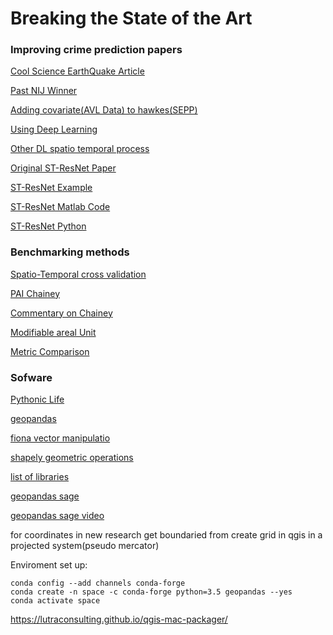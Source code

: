 # Breaking the State of the Art

### Improving crime prediction papers

[Cool Science EarthQuake Article](https://www.nature.com/articles/s41586-018-0438-y)

[Past NIJ Winner](https://arxiv.org/pdf/1801.02858.pdf)

[Adding covariate(AVL Data) to hawkes(SEPP)](https://arxiv.org/pdf/1708.03579.pdf)

[Using Deep Learning](https://arxiv.org/abs/1711.08833v1)

[Other DL spatio temporal process](https://arxiv.org/pdf/1705.09851.pdf)

[Original ST-ResNet Paper](https://arxiv.org/abs/1611.02155)

[ST-ResNet Example](https://arxiv.org/pdf/1610.00081.pdf)

[ST-ResNet Matlab Code](https://github.com/feichtenhofer/st-resnet)

[ST-ResNet Python](https://github.com/lucktroy/DeepST/blob/master/deepst/models/STResNet.py)

### Benchmarking methods

[Spatio-Temporal cross validation ](https://arxiv.org/pdf/1801.02858.pdf)

[PAI Chainey](https://www.e-education.psu.edu/geog884/sites/www.e-education.psu.edu.geog884/files/image/lesson2/Chainey%20et%20al.%20(2008).pdf)

[Commentary on Chainey](http://discovery.ucl.ac.uk/106216/)

[Modifiable areal Unit](https://www.ncjrs.gov/App/Publications/abstract.aspx?ID=272536)

[Metric Comparison](https://www.tandfonline.com/doi/abs/10.1080/07418825.2014.904393)

### Sofware

[Pythonic Life](https://kjordahl.github.io/SciPy-Tutorial-2015/#1)

[geopandas](http://geopandas.org/)

[fiona vector manipulatio](http://toblerity.org/fiona/)

[shapely geometric operations](https://shapely.readthedocs.io/en/latest/)

[list of libraries](https://carsonfarmer.com/2013/07/essential-python-geo-libraries/)

[geopandas sage](http://nbviewer.jupyter.org/github/jorisvandenbossche/talks/blob/master/2017_EuroScipy_geopandas/geopandas_demo.ipynb)

[geopandas sage video](https://archive.fosdem.org/2018/schedule/event/geopandas/)

for coordinates in new research get boundaried from create grid in qgis in a projected system(pseudo mercator)

Enviroment set up:
```
conda config --add channels conda-forge
conda create -n space -c conda-forge python=3.5 geopandas --yes
conda activate space
 ```
https://lutraconsulting.github.io/qgis-mac-packager/
